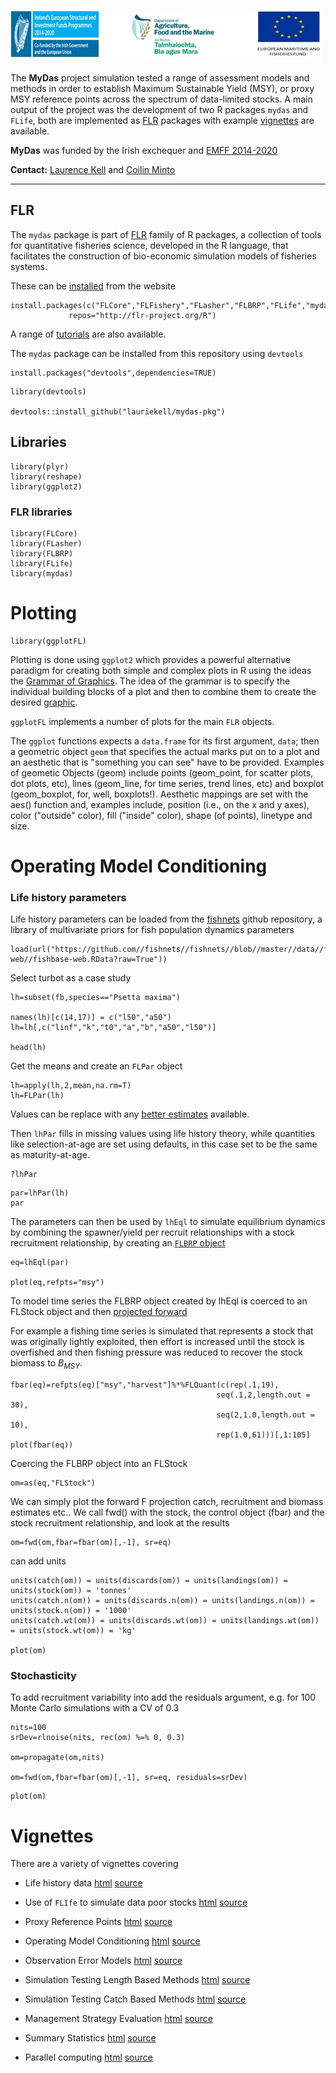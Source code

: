 ![](emff-logo.jpg)

The **MyDas** project simulation tested a range of assessment models and methods in order to establish Maximum Sustainable Yield (MSY), or proxy MSY reference points across the spectrum of data-limited stocks. A main output of the project was the development of two R packages `mydas` and `FLife`, both are implemented as [FLR](http://www.flr-project.org/) packages with example [vignettes](https://3o2y9wugzp1kfxr5hvzgzq-on.drv.tw/MyDas/doc/html/mydas_data.html) are available. 

**MyDas** was funded by the Irish exchequer and [EMFF 2014-2020](https://ec.europa.eu/fisheries/cfp/emff_en) 

**Contact:** [Laurence Kell](<laurie@kell.es>) and [Coilin Minto](<coilin.minto@gmit.ie>) 

------------------------------

## FLR

The `mydas` package is part of [FLR](http://www.flr-project.org) family of R packages, a collection of tools for quantitative fisheries science, developed in the R language, that facilitates the construction of bio-economic simulation models of fisheries systems. 

These can be [installed](http://www.flr-project.org/#install) from the website 

```{r}
install.packages(c("FLCore","FLFishery","FLasher","FLBRP","FLife","mydas"), 
             repos="http://flr-project.org/R")
```

A range of [tutorials](https://www.flr-project.org/doc/) are also available.

The `mydas` package can be installed from this repository using `devtools` 

```{r}
install.packages("devtools",dependencies=TRUE)
```

```{r}
library(devtools)

devtools::install_github("lauriekell/mydas-pkg")
```

## Libraries

```{r}
library(plyr)
library(reshape)
library(ggplot2)
```

### FLR libraries
```{r}
library(FLCore)
library(FLasher)
library(FLBRP)
library(FLife)
library(mydas)
```

# Plotting

```{r}
library(ggplotFL)
```

Plotting is done using `ggplot2` which provides a powerful alternative paradigm for creating both simple and complex plots in R using the ideas the [Grammar of Graphics](http://dx.doi.org/10.1007/978-3-642-21551-3_13). The idea of the grammar is to specify the individual building blocks of a plot and then to combine them to create the desired [graphic](http://tutorials.iq.harvard.edu/R/Rgraphics/Rgraphics.html).

`ggplotFL` implements a number of plots for the main `FLR` objects.

The `ggplot` functions expects a `data.frame` for its first argument, `data`; then a geometric object `geom` that specifies the actual marks put on to a plot and an aesthetic that is "something you can see" have to be provided. Examples of geometic Objects (geom) include points (geom_point, for scatter plots, dot plots, etc), lines (geom_line, for time series, trend lines, etc) and boxplot (geom_boxplot, for, well, boxplots!). Aesthetic mappings are set with the aes() function and, examples include, position (i.e., on the x and y axes), color ("outside" color), fill ("inside" color), shape (of points), linetype and size. 


# Operating Model Conditioning 

### Life history parameters

Life history parameters can be loaded from the [fishnets](https:/github.com/fishnets) github repository, a library of multivariate priors for fish population dynamics parameters 
 
```{r}
load(url("https://github.com//fishnets//fishnets//blob//master//data//fishbase-web//fishbase-web.RData?raw=True"))
```

Select turbot as a case study
```{r}
lh=subset(fb,species=="Psetta maxima")

names(lh)[c(14,17)] = c("l50","a50")
lh=lh[,c("linf","k","t0","a","b","a50","l50")]

head(lh)
```

Get the means and create an `FLPar` object
```{r}
lh=apply(lh,2,mean,na.rm=T)
lh=FLPar(lh)
```

Values can be replace with any [better estimates](https://www.researchgate.net/publication/236650425_Ecological_and_economic_trade-offs_in_the_management_of_mixed_fisheries_A_case_study_of_spawning_closures_in_flatfish_fisheries) available.

Then `lhPar` fills in missing values using life history theory, while quantities like selection-at-age are set using defaults, in this case set to be the same as maturity-at-age.  


```{r}
?lhPar
```

```{r}
par=lhPar(lh)
par
```

The parameters can then be used by `lhEql` to simulate equilibrium dynamics by combining the spawner/yield per recruit relationships with a stock recruitment relationship, by creating an [`FLBRP` object](https://www.flr-project.org/doc/Reference_points_for_fisheries_management_with_FLBRP.html)

```{r}
eq=lhEql(par)

plot(eq,refpts="msy")
```

To model time series the FLBRP object created by lhEql is coerced to an FLStock object and then [projected forward](https://www.flr-project.org/doc/Forecasting_on_the_Medium_Term_for_advice_using_FLasher.html)

For example a fishing time series is simulated that represents a stock that was originally lightly exploited, then effort is increased until the stock is overfished and then fishing pressure was reduced to recover the stock biomass to $B_{MSY}$.

```{r}
fbar(eq)=refpts(eq)["msy","harvest"]%*%FLQuant(c(rep(.1,19),
                                              seq(.1,2,length.out = 30),
                                              seq(2,1.0,length.out = 10),
                                              rep(1.0,61)))[,1:105]
plot(fbar(eq))
```
Coercing the FLBRP object into an FLStock

```{r}
om=as(eq,"FLStock")
```
We can simply plot the forward F projection catch, recruitment and biomass estimates etc..
We call fwd() with the stock, the control object (fbar) and the stock recruitment relationship, and look at the results

```{r}
om=fwd(om,fbar=fbar(om)[,-1], sr=eq)
```

can add units 
```{r}
units(catch(om)) = units(discards(om)) = units(landings(om)) = units(stock(om)) = 'tonnes'
units(catch.n(om)) = units(discards.n(om)) = units(landings.n(om)) = units(stock.n(om)) = '1000'
units(catch.wt(om)) = units(discards.wt(om)) = units(landings.wt(om)) = units(stock.wt(om)) = 'kg'

plot(om)
```

### Stochasticity 
To add recruitment variability into add the residuals argument, e.g. for 100 Monte Carlo simulations with a CV of 0.3  
```{r}
nits=100
srDev=rlnoise(nits, rec(om) %=% 0, 0.3)

om=propagate(om,nits)

om=fwd(om,fbar=fbar(om)[,-1], sr=eq, residuals=srDev)
```

```{r}
plot(om)
```

# Vignettes

There are a variety of vignettes covering

- Life history data [html](    https://3o2y9wugzp1kfxr5hvzgzq-on.drv.tw/MyDas/doc/html/mydas_data.html)  [source](https://github.com/flr/mydas/blob/master/vignettes/mydas_data.Rmd)

- Use of `FLIfe` to simulate data poor stocks [html](http://www.flr-project.org/doc/Using_information_on_life_history_relationships.html) [source](https://github.com/flr/doc/blob/master/Life_history_relationships.Rmd)

- Proxy Reference Points [html](https://3o2y9wugzp1kfxr5hvzgzq-on.drv.tw/MyDas/doc/html/mydas_proxies.html) [source](https://github.com/flr/mydas/blob/master/vignettes/mydas_proxies.Rmd)

- Operating Model Conditioning [html](https://3o2y9wugzp1kfxr5hvzgzq-on.drv.tw/MyDas/doc/html/mydas_conditioning.html) [source](https://github.com/flr/mydas/blob/master/vignettes/mydas_conditioning.Rmd)

- Observation Error Models  [html](https://3o2y9wugzp1kfxr5hvzgzq-on.drv.tw/MyDas/doc/html/mydas_oem.html)  [source](https://github.com/flr/mydas/blob/master/vignettes/mydas_oem.Rmd)

- Simulation Testing Length Based Methods [html](https://3o2y9wugzp1kfxr5hvzgzq-on.drv.tw/MyDas/doc/html/mydas_length.html) [source](https://github.com/flr/mydas/blob/master/vignettes/mydas_length.Rmd)

- Simulation Testing Catch Based Methods [html](https://3o2y9wugzp1kfxr5hvzgzq-on.drv.tw/MyDas/doc/html/mydas_sra.html) [source](https://github.com/flr/mydas/blob/master/vignettes/mydas_sra.Rmd)

- Management Strategy Evaluation [html](https://3o2y9wugzp1kfxr5hvzgzq-on.drv.tw/MyDas/doc/html/mydas_mse.html) [source](https://github.com/flr/mydas/blob/master/vignettes/mydas_mse.Rmd)

- Summary Statistics  [html](https://3o2y9wugzp1kfxr5hvzgzq-on.drv.tw/MyDas/doc/html/mydas_performance.html) [source](https://github.com/flr/mydas/blob/master/vignettes/mydas_performance.Rmd)

- Parallel computing  [html](https://3o2y9wugzp1kfxr5hvzgzq-on.drv.tw/MyDas/doc/html/mydas_parallel.html)  [source](https://github.com/flr/mydas/blob/master/vignettes/mydas_parallel.Rmd)
